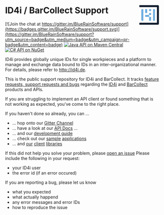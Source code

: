 # ID4i / BarCollect Support <img src="./id4i-icon.svg" width="64" height="64" align="right">


[![Join the chat at https://gitter.im/BlueRainSoftware/support](https://badges.gitter.im/BlueRainSoftware/support.svg)](https://gitter.im/BlueRainSoftware/support?utm_source=badge&utm_medium=badge&utm_campaign=pr-badge&utm_content=badge)
[![Java API on Maven Central](https://img.shields.io/maven-central/v/de.id4i.api/id4i-api-client.svg)](https://github.com/BlueRainSoftware/id4i-api_client-java)
[![C# API on NuGet](https://img.shields.io/nuget/v/BlueRain.ID4i.svg)](https://github.com/BlueRainSoftware/id4i-api_client-csharp)



ID4i provides globally unique IDs for single workpieces and a platform to manage and exchange data bound to IDs in an inter-organizational manner. For details, please refer to http://id4i.de.

This is the public support repository for ID4i and BarCollect.
It tracks [feature requests, support requests and bugs](https://github.com/BlueRainSoftware/support/issues?state=open) regarding the [ID4i](http://id4i.de) and [BarCollect](http://barcollect.de) products and APIs.

If you are struggling to implement an API client or found something that is not working as expected, you've come to the right place.

If you haven't done so already, you can ... 
* ... hop onto our [Gitter Channel](https://gitter.im/BlueRainSoftware/support)
* ... have a look at our [API Docs](https://backend.id4i.de/docs/redoc/index.html) ...
* ... and our [development guide](https://backend.id4i.de/docs/reference/en/reference.html) 
* ... check out our [sample](https://github.com/BlueRainSoftware/id4i-api_client-java) [applications](https://github.com/BlueRainSoftware/id4i-api_client-csharp)
* ... and [our](https://github.com/BlueRainSoftware/id4i-api_client-csharp) [client](https://github.com/BlueRainSoftware/id4i-api_client-java) [libraries](https://github.com/BlueRainSoftware/id4i-api_client-javascript)

If this did not help you solve your problem, please [open an issue](https://github.com/BlueRainSoftware/support/issues/new)
Please include the following in your request:
* your ID4i user
* the error id (if an error occured)

If you are reporting a bug, please let us know
* what you expected
* what actually happend
* any error messages and error IDs
* how to reproduce the issue
